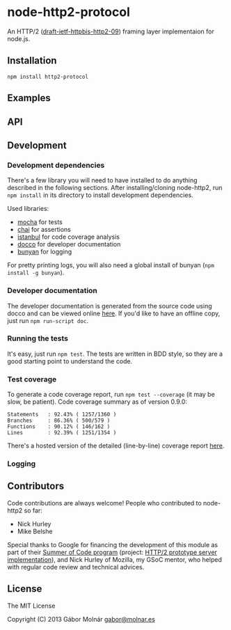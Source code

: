 node-http2-protocol
===================

An HTTP/2 ([draft-ietf-httpbis-http2-09](http://tools.ietf.org/html/draft-ietf-httpbis-http2-09))
framing layer implementaion for node.js.

Installation
------------

```
npm install http2-protocol
```

Examples
--------

API
---

Development
-----------

### Development dependencies ###

There's a few library you will need to have installed to do anything described in the following
sections. After installing/cloning node-http2, run `npm install` in its directory to install
development dependencies.

Used libraries:

* [mocha](http://visionmedia.github.io/mocha/) for tests
* [chai](http://chaijs.com/) for assertions
* [istanbul](https://github.com/gotwarlost/istanbul) for code coverage analysis
* [docco](http://jashkenas.github.io/docco/) for developer documentation
* [bunyan](https://github.com/trentm/node-bunyan) for logging

For pretty printing logs, you will also need a global install of bunyan (`npm install -g bunyan`).

### Developer documentation ###

The developer documentation is generated from the source code using docco and can be viewed online
[here](http://molnarg.github.io/node-http2-protocol/doc/). If you'd like to have an offline copy,
just run `npm run-script doc`.

### Running the tests ###

It's easy, just run `npm test`. The tests are written in BDD style, so they are a good starting
point to understand the code.

### Test coverage ###

To generate a code coverage report, run `npm test --coverage` (it may be slow, be patient).
Code coverage summary as of version 0.9.0:
```
Statements   : 92.43% ( 1257/1360 )
Branches     : 86.36% ( 500/579 )
Functions    : 90.12% ( 146/162 )
Lines        : 92.39% ( 1251/1354 )
```

There's a hosted version of the detailed (line-by-line) coverage report
[here](http://molnarg.github.io/node-http2-protocol/coverage/lcov-report/lib/).

### Logging ###

Contributors
------------

Code contributions are always welcome! People who contributed to node-http2 so far:

* Nick Hurley
* Mike Belshe

Special thanks to Google for financing the development of this module as part of their [Summer of
Code program](https://developers.google.com/open-source/soc/) (project: [HTTP/2 prototype server
implementation](https://google-melange.appspot.com/gsoc/project/google/gsoc2013/molnarg/5001)), and
Nick Hurley of Mozilla, my GSoC mentor, who helped with regular code review and technical advices.

License
-------

The MIT License

Copyright (C) 2013 Gábor Molnár <gabor@molnar.es>
